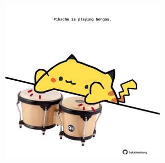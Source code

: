 <!-- built at 28/10/2022, 02:48:48 UTC -->
<p align="center">
  <img width="500" height="500" src="./ReadmeImage.svg">
</p>

